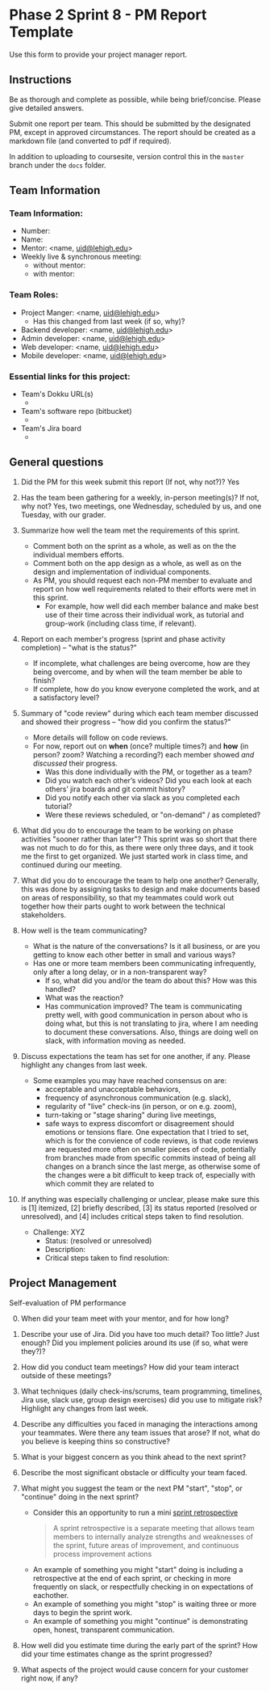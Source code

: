 # Phase 2 Sprint 8 - PM Report Template
Use this form to provide your project manager report. 

<!-- PM: When editing this template for your submission, you may remove this section -->
## Instructions
Be as thorough and complete as possible, while being brief/concise. Please give detailed answers.

Submit one report per team. This should be submitted by the designated PM, except in approved circumstances. The report should be created as a markdown file (and converted to pdf if required).

In addition to uploading to coursesite, version control this in the `master` branch under the `docs` folder.

## Team Information

### Team Information:

* Number:
* Name:
* Mentor: <name, uid@lehigh.edu>
* Weekly live & synchronous meeting:
    * without mentor:
    * with mentor:

### Team Roles:

* Project Manger: <name, uid@lehigh.edu>
    * Has this changed from last week (if so, why)?
* Backend developer: <name, uid@lehigh.edu>
* Admin developer: <name, uid@lehigh.edu>
* Web developer: <name, uid@lehigh.edu>
* Mobile developer: <name, uid@lehigh.edu>

### Essential links for this project:

* Team's Dokku URL(s)
    * <tbd>
* Team's software repo (bitbucket)
    * <tbd>
* Team's Jira board
    * <tbd>


## General questions

1. Did the PM for this week submit this report (If not, why not?)? 
Yes
2. Has the team been gathering for a weekly, in-person meeting(s)? If not, why not?
Yes, two meetings, one Wednesday, scheduled by us, and one Tuesday, with our grader.

3. Summarize how well the team met the requirements of this sprint.
    * Comment both on the sprint as a whole, as well as on the the individual members efforts.
    * Comment both on the app design as a whole, as well as on the design and implementation of individual components.
    * As PM, you should request each non-PM member to evaluate and report on how well requirements related to their efforts were met in this sprint. 
        * For example, how well did each member balance and make best use of their time across their individual work, as tutorial and group-work (including class time, if relevant).

4. Report on each member's progress (sprint and phase activity completion) – "what is the status?"
    * If incomplete, what challenges are being overcome, how are they being overcome, and by when will the team member be able to finish?
    * If complete, how do you know everyone completed the work, and at a satisfactory level?

5. Summary of "code review" during which each team member discussed and showed their progress – "how did you confirm the status?"
    <!-- PM: When editing this template for your submission, you may remove this guidance -->
    * More details will follow on code reviews.
    * For now, report out on **when** (once? multiple times?) and **how** (in person? zoom? Watching a recording?) each member showed *and discussed* their progress.
        * Was this done individually with the PM, or together as a team?
        * Did you watch each other’s videos? Did you each look at each others’ jira boards and git commit history?
        * Did you notify each other via slack as you completed each tutorial?
        * Were these reviews scheduled, or "on-demand" / as completed?

6. What did you do to encourage the team to be working on phase activities "sooner rather than later"?
This sprint was so short that there was not much to do for this, as there were only three days, and it took me the first to get organized. We just started work in class time, and continued during our meeting.
7. What did you do to encourage the team to help one another?
Generally, this was done by assigning tasks to design and make documents based on areas of responsibility, so that my teammates could work out together how their parts ought to work between the technical stakeholders.
8. How well is the team communicating?
    <!-- PM: When editing this template for your submission, you may remove this guidance -->
    * What is the nature of the conversations? Is it all business, or are you getting to know each other better in small and various ways?
    * Has one or more team members been communicating infrequently, only after a long delay, or in a non-transparent way? 
        * If so, what did you and/or the team do about this? How was this handled?
        * What was the reaction? 
        * Has communication improved?
The team is communicating pretty well, with good communication in person about who is doing what, but this is not translating to jira, where I am needing to document these conversations. Also, things are doing well on slack, with information moving as needed.
9. Discuss expectations the team has set for one another, if any. Please highlight any changes from last week.
    <!-- PM: When editing this template for your submission, you may remove this guidance -->
    * Some examples you may have reached consensus on are: 
        * acceptable and unacceptable behaviors, 
        * frequency of asynchronous communication (e.g. slack), 
        * regularity of "live" check-ins (in person, or on e.g. zoom), 
        * turn-taking or "stage sharing" during live meetings, 
        * safe ways to express discomfort or disagreement should emotions or tensions flare.
One expectation that I tried to set, which is for the convience of code reviews, is that code reviews are requested more often on smaller pieces of code, potentially from branches made from specific commits instead of being all changes on a branch since the last merge, as otherwise some of the changes were a bit difficult to keep track of, especially with which commit they are related to 


10. If anything was especially challenging or unclear, please make sure this is [1] itemized, [2] briefly described, [3] its status reported (resolved or unresolved), and [4] includes critical steps taken to find resolution.
    <!-- PM: When editing this template for your submission, you may remove this guidance -->
    * Challenge: XYZ
        * Status: (resolved or unresolved)
        * Description:
        * Critical steps taken to find resolution:


## Project Management
Self-evaluation of PM performance

0. When did your team meet with your mentor, and for how long?

1. Describe your use of Jira.  Did you have too much detail?  Too little?  Just enough? Did you implement policies around its use (if so, what were they?)?

2. How did you conduct team meetings?  How did your team interact outside of these meetings?

3. What techniques (daily check-ins/scrums, team programming, timelines, Jira use, slack use, group design exercises) did you use to mitigate risk? Highlight any changes from last week.

4. Describe any difficulties you faced in managing the interactions among your teammates. Were there any team issues that arose? If not, what do you believe is keeping thins so constructive?

5. What is your biggest concern as you think ahead to the next sprint?

6. Describe the most significant obstacle or difficulty your team faced.

7. What might you suggest the team or the next PM "start", "stop", or "continue" doing in the next sprint?
    <!-- PM: When editing this template for your submission, you may remove this guidance -->
    * Consider this an opportunity to run a mini [sprint retrospective](https://en.wikipedia.org/wiki/Scrum_(software_development))
      > A sprint retrospective is a separate meeting that allows team members to internally analyze strengths and weaknesses of the sprint, future areas of improvement, and continuous process improvement actions
    * An example of something you might "start" doing is including a retrospective at the end of each sprint, or checking in more frequently on slack, or respectfully checking in on expectations of eachother. 
    * An example of something you might "stop" is waiting three or more days to begin the sprint work.
    * An example of something you might "continue" is demonstrating open, honest, transparent communication.

8. How well did you estimate time during the early part of the sprint? How did your time estimates change as the sprint progressed?

9. What aspects of the project would cause concern for your customer right now, if any?
